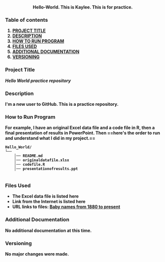 <p align="center">
<strong>Hello-World. This is Kaylee. This is for practice.<strong>
</p>

### Table of contents

1. [PROJECT TITLE](#Project-Title)
2. [DESCRIPTION](#Description)
3. [HOW TO RUN PROGRAM](#How-to-run-program)
4. [FILES USED](#files-used)
5. [ADDITIONAL DOCUMENTATION](#additional-documentation)
6. [VERSIONING](#versioning)

### Project Title

*Hello World practice repository* 

### Description

I'm a new user to GitHub. This is a practice repository.

### How to Run Program 

For example, I have an original Excel data file and a code file in R, then a final presentation of results in PowerPoint. Then ==here's the order to run and understand what I did in my project.==
```text
Hello_World/
└── 
    │── README.md
    │── originaldatafile.xlsx
    │── codefile.R
    │── presentationofresults.ppt
   
```

### Files Used 

- The Excel data file is listed here
- Link from the Internet is listed here 
- URL links to files:
[Baby names from 1880 to present](https://catalog.data.gov/dataset/baby-names-from-social-security-card-applications-national-level-data)

  
### Additional Documentation

No additional documentation at this time.  


### Versioning

No major changes were made.
